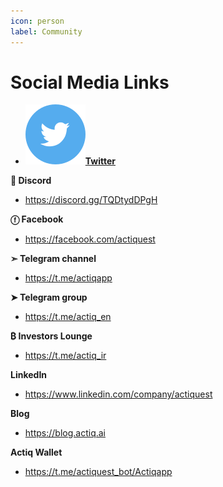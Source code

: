 ```yaml
---
icon: person
label: Community
---
```

# Social Media Links


* ![Twitter](/assets/images/Twitter.svg)[**Twitter**](https://twitter.com/actiqapp "**Twitter**")

**👾 Discord**
- https://discord.gg/TQDtydDPgH

**ⓕ Facebook**
- https://facebook.com/actiquest

**➣ Telegram channel**
- https://t.me/actiqapp

**➤ Telegram group**
- https://t.me/actiq_en

**₿ Investors Lounge**
- https://t.me/actiq_ir

**LinkedIn**
-  https://www.linkedin.com/company/actiquest

**Blog**
-  https://blog.actiq.ai

**Actiq Wallet**
-  https://t.me/actiquest_bot/Actiqapp
